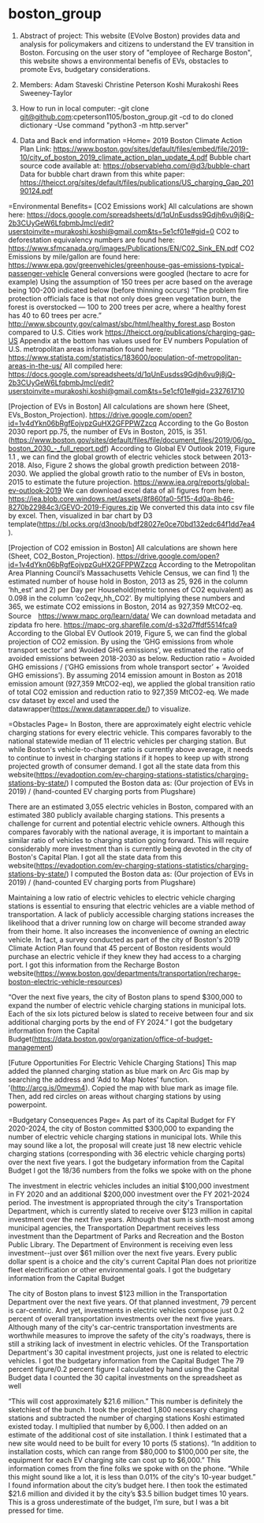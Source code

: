 # boston_group

1. Abstract of project: 
This website (EVolve Boston) provides data and analysis for policymakers and citizens to understand the EV transition in Boston. Forcusing on the user story of "employee of Recharge Boston", this website shows a environmental benefis of EVs, obstacles to promote Evs, budgetary considerations.  

2. Members: 
Adam Staveski
Christine Peterson
Koshi Murakoshi
Rees Sweeney-Taylor

3. How to run in local computer: 
-git clone git@github.com:cpeterson1105/boston_group.git
-cd to do cloned dictionary
-Use command "python3 -m http.server"

4. Data and Back end information
=Home=
2019 Boston Climate Action Plan Link: https://www.boston.gov/sites/default/files/embed/file/2019-10/city_of_boston_2019_climate_action_plan_update_4.pdf
Bubble chart source code available at:
https://observablehq.com/@d3/bubble-chart
Data for bubble chart drawn from this white paper:
https://theicct.org/sites/default/files/publications/US_charging_Gap_20190124.pdf


=Environmental Benefits=
[CO2 Emissions work]
All calculations are shown here: https://docs.google.com/spreadsheets/d/1qUnEusdss9Gdjh6vu9j8jQ-2b3CUyGeW6LfqbmbJmcI/edit?userstoinvite=murakoshi.koshi@gmail.com&ts=5e1cf01e#gid=0
CO2 to deforestation equivalency numbers are found here: https://www.sfmcanada.org/images/Publications/EN/C02_Sink_EN.pdf
CO2 Emissions by mile/gallon are found here: https://www.epa.gov/greenvehicles/greenhouse-gas-emissions-typical-passenger-vehicle
General conversions were googled (hectare to acre for example)
Using the assumption of 150 trees per acre based on the average being 100-200 indicated below (before thinning occurs)
“The problem fire protection officials face is that not only does green vegetation burn, the forest is overstocked — 100 to 200 trees per acre, where a healthy forest has 40 to 60 trees per acre.” http://www.sbcounty.gov/calmast/sbc/html/healthy_forest.asp
Boston compared to U.S. Cities work
https://theicct.org/publications/charging-gap-US
Appendix at the bottom has values used for EV numbers
Population of U.S. metropolitan areas information found here: https://www.statista.com/statistics/183600/population-of-metropolitan-areas-in-the-us/
All compiled here: https://docs.google.com/spreadsheets/d/1qUnEusdss9Gdjh6vu9j8jQ-2b3CUyGeW6LfqbmbJmcI/edit?userstoinvite=murakoshi.koshi@gmail.com&ts=5e1cf01e#gid=232761710

[Projection of EVs in Boston]
All calculations are shown here (Sheet, EVs_Boston_Projection).  https://drive.google.com/open?id=1v4dYkn06bRgfEojvpzGuHX2GFPPWZzcq
According to the Go Boston 2030 report pp.75, the number of EVs in Boston, 2015, is 351.   (https://www.boston.gov/sites/default/files/file/document_files/2019/06/go_boston_2030_-_full_report.pdf)
According to Global EV Outlook 2019, Figure 1.1 , we can find the global growth of electric vehicles stock between 2013-2018. Also, Figure 2 shows the global growth prediction between 2018-2030. We applied the global growth ratio to the number of EVs in boston, 2015 to estimate the future projection. https://www.iea.org/reports/global-ev-outlook-2019
We can download excel data of all figures from here. 
https://iea.blob.core.windows.net/assets/8f860fa0-5f15-4d0a-8b46-8270b22984c3/GEVO-2019-Figures.zip
We converted this data into csv file by excel. Then, visualized in bar chart by D3 template(https://bl.ocks.org/d3noob/bdf28027e0ce70bd132edc64f1dd7ea4). 

[Projection of CO2 emission in Boston]
All calculations are shown here (Sheet, CO2_Boston_Projection).  https://drive.google.com/open?id=1v4dYkn06bRgfEojvpzGuHX2GFPPWZzcq
According to the Metropolitan Area Planning Council’s Massachusetts Vehicle Census, we can find 1) the estimated number of house hold in Boston, 2013 as 25, 926 in the column ‘hh_est’ and 2) per Day per Household(metric tonnes of CO2 equivalent) as 0.098 in the column ‘co2eqv_hh_CO2’. By multiplying these numbers and 365, we estimate CO2 emissions in Boston, 2014 as 927,359 MtCO2-eq. 
Source　https://www.mapc.org/learn/data/
We can download metadata and zipdata fro here. 
https://mapc-org.sharefile.com/d-s32d7ffdf5514fca9
According to the Global EV Outlook 2019, Figure 5, we can find the global projection of CO2 emission. By using the ‘GHG emissions from whole transport sector’ and ‘Avoided GHG emissions’, we estimated the ratio of avoided emissions between 2018-2030 as below. 
Reduction ratio = Avoided GHG emissions / (‘GHG emissions from whole transport sector’ + ‘Avoided GHG emissions’). 
By assuming 2014 emission amount in Boston as 2018 emission amount (927,359 MtCO2-eq), we applied the global transition ratio of total CO2 emission and reduction ratio to 927,359 MtCO2-eq. 
We made csv dataset by excel and used the datawrapper(https://www.datawrapper.de/) to visualize. 

=Obstacles Page=
In Boston, there are approximately eight electric vehicle charging stations for every electric vehicle. This compares favorably to the national statewide median of 11 electric vehicles per charging station. But while Boston's vehicle-to-charger ratio is currently above average, it needs to continue to invest in charging stations if it hopes to keep up with strong projected growth of consumer demand.
I got all the state data from this website(https://evadoption.com/ev-charging-stations-statistics/charging-stations-by-state/)
I computed the Boston data as: (Our projection of EVs in 2019) / (hand-counted EV charging ports from Plugshare)

There are an estimated 3,055 electric vehicles in Boston, compared with an estimated 380 publicly available charging stations. This presents a challenge for current and potential electric vehicle owners. Although this compares favorably with the national average, it is important to maintain a similar ratio of vehicles to charging station going forward. This will require considerably more investment than is currently being devoted in the city of Boston's Capital Plan.
I got all the state data from this website(https://evadoption.com/ev-charging-stations-statistics/charging-stations-by-state/)
I computed the Boston data as: (Our projection of EVs in 2019) / (hand-counted EV charging ports from Plugshare)

Maintaining a low ratio of electric vehicles to electric vehicle charging stations is essential to ensuring that electric vehicles are a viable method of transportation. A lack of publicly accessible charging stations increases the likelihood that a driver running low on charge will become stranded away from their home. It also increases the inconvenience of owning an electric vehicle. In fact, a survey conducted as part of the city of Boston's 2019 Climate Action Plan found that 45 percent of Boston residents would purchase an electric vehicle if they knew they had access to a charging port.
I got this information from the Recharge Boston website(https://www.boston.gov/departments/transportation/recharge-boston-electric-vehicle-resources)

“Over the next five years, the city of Boston plans to spend $300,000 to expand the number of electric vehicle charging stations in municipal lots. Each of the six lots pictured below is slated to receive between four and six additional charging ports by the end of FY 2024.”
I got the budgetary information from the Capital Budget(https://data.boston.gov/organization/office-of-budget-management)

[Future Opportunities For Electric Vehicle Charging Stations]
This map added the planned charging station as blue mark on Arc Gis map by searching the address and ‘Add to Map Notes’ function. ’(http://arcg.is/0mevm4). 
Copied the map with blue mark as image file. Then, add red circles on areas without charging stations by using powerpoint. 

=Budgetary Consequences Page=
As part of its Capital Budget for FY 2020-2024, the city of Boston committed $300,000 to expanding the number of electric vehicle charging stations in municipal lots. While this may sound like a lot, the proposal will create just 18 new electric vehicle charging stations (corresponding with 36 electric vehicle charging ports) over the next five years.
I got the budgetary information from the Capital Budget
I got the 18/36 numbers from the folks we spoke with on the phone


The investment in electric vehicles includes an initial $100,000 investment in FY 2020 and an additional $200,000 investment over the FY 2021-2024 period. The investment is appropriated through the city's Transportation Department, which is currently slated to receive over $123 million in capital investment over the next five years. Although that sum is sixth-most among municipal agencies, the Transportation Department receives less investment than the Department of Parks and Recreation and the Boston Public Library. The Department of Environment is receiving even less investment--just over $61 million over the next five years. Every public dollar spent is a choice and the city's current Capital Plan does not prioritize fleet electrification or other environmental goals.
I got the budgetary information from the Capital Budget


The city of Boston plans to invest $123 million in the Transportation Department over the next five years. Of that planned investment, 79 percent is car-centric. And yet, investments in electric vehicles compose just 0.2 percent of overall transportation investments over the next five years. Although many of the city's car-centric transportation investments are worthwhile measures to improve the safety of the city's roadways, there is still a striking lack of investment in electric vehicles. Of the Transportation Department's 30 capital investment projects, just one is related to electric vehicles.
I got the budgetary information from the Capital Budget
The 79 percent figure/0.2 percent figure I calculated by hand using the Capital Budget data
I counted the 30 capital investments on the spreadsheet as well

“This will cost approximately $21.6 million.”
This number is definitely the sketchiest of the bunch. I took the projected 1,800 necessary charging stations and subtracted the number of charging stations Koshi estimated existed today. I multiplied that number by 6,000. I then added on an estimate of the additional cost of site installation. I think I estimated that a new site would need to be built for every 10 ports (5 stations).
“In addition to installation costs, which can range from $80,000 to $100,000 per site, the equipment for each EV charging site can cost up to $6,000.”
This information comes from the fine folks we spoke with on the phone.
“While this might sound like a lot, it is less than 0.01% of the city's 10-year budget.”
I found information about the city’s budget here. I then took the estimated $21.6 million and divided it by the city’s $3.5 billion budget times 10 years. This is a gross underestimate of the budget, I’m sure, but I was a bit pressed for time.

